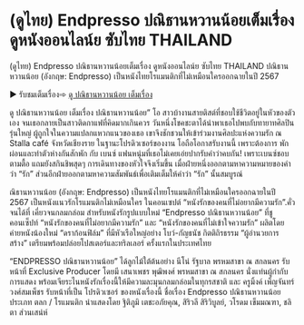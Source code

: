 # (ดูไทย) Endpresso ปณิธานหวานน้อยเต็มเรื่อง ดูหนังออนไลน์ย ซับไทย THAILAND

(ดูไทย) Endpresso ปณิธานหวานน้อยเต็มเรื่อง ดูหนังออนไลน์ย ซับไทย THAILAND ปณิธานหวานน้อย (อังกฤษ: Endpresso) เป็นหนังไทยโรแมนติกที่ไม่เหมือนใครออกฉายในปี 2567

▶ รับชมเต็มเรื่อง➾ [ดู ปณิธานหวานน้อย เต็มเรื่อง](https://bit.ly/3CClCyt)  

ดู ปณิธานหวานน้อย เต็มเรื่อง  ปณิธานหวานน้อย” โอ สาวบ้างานสายติสต์ที่ชอบใช้ชีวิตอยู่ในหัวของตัวเอง จนเธอกลายเป็นสาวติดกาแฟที่คิดมากเกินควร วันหนึ่งโชคชะตาได้นำพาเธอไปพบกับทายาทศิลปินรุ่นใหญ่ ผู้ถูกใจในความแปลกแหวกแนวของเธอ เขาจึงชักชวนให้เข้าร่วมงานศิลปะแห่งความรัก ณ Stalla café จังหวัดเชียงราย ในฐานะโปรดิวเซอร์ของงาน โอถือโอกาสรับงานนี้ เพราะต้องการ พักผ่อนและทำตัวห่างกันสักพัก กับ เบนซ์ แฟนหนุ่มที่เธอไม่เคยเอ่ยปากรับคำว่าคบกัน! เพราะเบนซ์ชอบตามตื้อ แถมยังสกินชิพสุดๆ การเดินทางของหัวใจจึงเริ่มขึ้น เมื่อฝ่ายหนึ่งออกตามหาความหมายของคำว่า “รัก” ส่วนอีกฝ่ายออกตามหาความสัมพันธ์เพื่อเติมเต็มให้คำว่า “รัก” นั้นสมบูรณ์

ณิธานหวานน้อย (อังกฤษ: Endpresso) เป็นหนังไทยโรแมนติกที่ไม่เหมือนใครออกฉายในปี 2567 เป็นหนังแนวรักโรแมนติกไม่เหมือนใคร ในคอนเซปต์ “หนังรักของคนที่ไม่อยากมีความรัก”.คั่วจนได้ที่ เคี่ยวจนกลมกล่อม สำหรับหนังรักรูปแบบใหม่ “Endpresso ปณิธานหวานน้อย” ที่ชูคอนเซ็ปท์ “หนังรักของคนที่ไม่อยากมีความรัก” และ “หนังรักของคนที่ไม่เข้าใจความรัก” ผลิตโดยค่ายหนังน้องใหม่ “ดราก้อนฟิล์ม” ที่มีหัวเรือใหญ่อย่าง  โบว์-กัญธนัช กิตติถิรธรรม “ผู้อำนวยการสร้าง” เตรียมพร้อมปล่อยโปสเตอร์และทริลเลอร์ ครั้งแรกในประเทศไทย

 “ENDPRESSO ปณิธานหวานน้อย” ได้ลูกไม้ใต้ต้นอย่าง นีโน่ รัฐบาล พรหมสาขา ณ สกลนคร รับหน้าที่ Exclusive Producer โดยมี เสนาเพชร พุฒิพงศ์ พรหมสาขา ณ สกลนคร นั่งแท่นผู้กำกับการแสดง พร้อมเจียระไนหนังรักเรื่องนี้ให้มีความละมุนกลมกล่อมในทุกรสชาติ และ ครูมิ้งค์ เพ็ญจันทร์ วงศ์สมเพ็ชร รับหน้าที่เป็น โปรดิวเซอร์ ของหนังเรื่องนี้ ชื่อเรื่อง Endpresso ปณิธานหวานน้อย ประเภท ตลก / โรแมนติก นำแสดงโดย ฐิติภูมิ เตชะอภัยคุณ, สิริวลี สิริวิบูลย์, วโรดม เข็มมณฑา, ชลิตา ส่วนเสน่ห์
